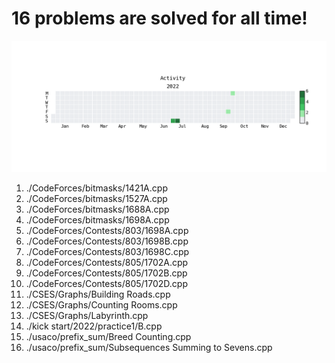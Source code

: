 **16** problems are solved for all time!
=========================================
![](heatmap.png)
1. ./CodeForces/bitmasks/1421A.cpp
2. ./CodeForces/bitmasks/1527A.cpp
3. ./CodeForces/bitmasks/1688A.cpp
4. ./CodeForces/bitmasks/1698A.cpp
5. ./CodeForces/Contests/803/1698A.cpp
6. ./CodeForces/Contests/803/1698B.cpp
7. ./CodeForces/Contests/803/1698C.cpp
8. ./CodeForces/Contests/805/1702A.cpp
9. ./CodeForces/Contests/805/1702B.cpp
10. ./CodeForces/Contests/805/1702D.cpp
11. ./CSES/Graphs/Building Roads.cpp
12. ./CSES/Graphs/Counting Rooms.cpp
13. ./CSES/Graphs/Labyrinth.cpp
14. ./kick start/2022/practice1/B.cpp
15. ./usaco/prefix_sum/Breed Counting.cpp
16. ./usaco/prefix_sum/Subsequences Summing to Sevens.cpp
